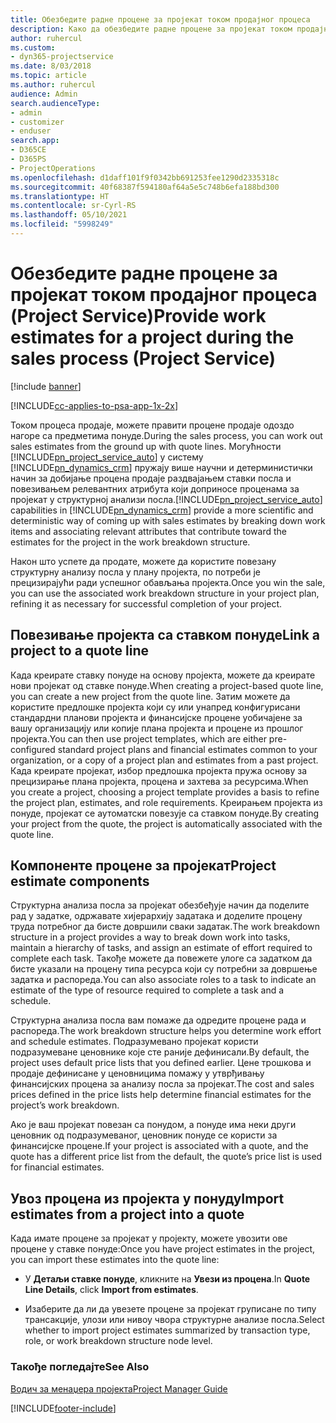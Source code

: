 ```yaml
---
title: Обезбедите радне процене за пројекат током продајног процеса
description: Како да обезбедите радне процене за пројекат током продајног процеса у апликацији Project Service
author: ruhercul
ms.custom:
- dyn365-projectservice
ms.date: 8/03/2018
ms.topic: article
ms.author: ruhercul
audience: Admin
search.audienceType:
- admin
- customizer
- enduser
search.app:
- D365CE
- D365PS
- ProjectOperations
ms.openlocfilehash: d1daff101f9f0342bb691253fee1290d2335318c
ms.sourcegitcommit: 40f68387f594180af64a5e5c748b6efa188bd300
ms.translationtype: HT
ms.contentlocale: sr-Cyrl-RS
ms.lasthandoff: 05/10/2021
ms.locfileid: "5998249"
---
```

# <a name="provide-work-estimates-for-a-project-during-the-sales-process-project-service"></a><span data-ttu-id="c3b38-103">Обезбедите радне процене за пројекат током продајног процеса (Project Service)</span><span class="sxs-lookup"><span data-stu-id="c3b38-103">Provide work estimates for a project during the sales process (Project Service)</span></span>

[!include [banner](../includes/psa-now-project-operations.md)]

[!INCLUDE[cc-applies-to-psa-app-1x-2x](../includes/cc-applies-to-psa-app-1x-2x.md)]

<span data-ttu-id="c3b38-104">Током процеса продаје, можете правити процене продаје одоздо нагоре са предметима понуде.</span><span class="sxs-lookup"><span data-stu-id="c3b38-104">During the sales process, you can work out sales estimates from the ground up with quote lines.</span></span> <span data-ttu-id="c3b38-105">Могућности [!INCLUDE[pn_project_service_auto](../includes/pn-project-service-auto.md)] у систему [!INCLUDE[pn_dynamics_crm](../includes/pn-dynamics-crm.md)] пружају више научни и детерминистички начин за добијање процена продаје раздвајањем ставки посла и повезивањем релевантних атрибута који доприносе проценама за пројекат у структурној анализи посла.</span><span class="sxs-lookup"><span data-stu-id="c3b38-105">[!INCLUDE[pn_project_service_auto](../includes/pn-project-service-auto.md)] capabilities in [!INCLUDE[pn_dynamics_crm](../includes/pn-dynamics-crm.md)] provide a more scientific and deterministic way of coming up with sales estimates by breaking down work items and associating relevant attributes that contribute toward the estimates for the project in the work breakdown structure.</span></span>  
  
 <span data-ttu-id="c3b38-106">Након што успете да продате, можете да користите повезану структурну анализу посла у плану пројекта, по потреби је прецизирајући ради успешног обављања пројекта.</span><span class="sxs-lookup"><span data-stu-id="c3b38-106">Once you win the sale, you can use the associated work breakdown structure in your project plan, refining it as necessary for successful completion of your project.</span></span>  
  
## <a name="link-a-project-to-a-quote-line"></a><span data-ttu-id="c3b38-107">Повезивање пројекта са ставком понуде</span><span class="sxs-lookup"><span data-stu-id="c3b38-107">Link a project to a quote line</span></span>  
 <span data-ttu-id="c3b38-108">Када креирате ставку понуде на основу пројекта, можете да креирате нови пројекат од ставке понуде.</span><span class="sxs-lookup"><span data-stu-id="c3b38-108">When creating a project-based quote line, you can create a new project from the quote line.</span></span> <span data-ttu-id="c3b38-109">Затим можете да користите предлошке пројекта који су или унапред конфигурисани стандардни планови пројекта и финансијске процене уобичајене за вашу организацију или копије плана пројекта и процене из прошлог пројекта.</span><span class="sxs-lookup"><span data-stu-id="c3b38-109">You can then use project templates, which are either pre-configured standard project plans and financial estimates common to your organization, or a copy of a project plan and estimates from a past project.</span></span> <span data-ttu-id="c3b38-110">Када креирате пројекат, избор предлошка пројекта пружа основу за прецизирање плана пројекта, процена и захтева за ресурсима.</span><span class="sxs-lookup"><span data-stu-id="c3b38-110">When you create a project, choosing a project template provides a basis to refine the project plan, estimates, and role requirements.</span></span> <span data-ttu-id="c3b38-111">Креирањем пројекта из понуде, пројекат се аутоматски повезује са ставком понуде.</span><span class="sxs-lookup"><span data-stu-id="c3b38-111">By creating your project from the quote, the project is automatically associated with the quote line.</span></span>  
  
## <a name="project-estimate-components"></a><span data-ttu-id="c3b38-112">Компоненте процене за пројекат</span><span class="sxs-lookup"><span data-stu-id="c3b38-112">Project estimate components</span></span>  
 <span data-ttu-id="c3b38-113">Структурна анализа посла за пројекат обезбеђује начин да поделите рад у задатке, одржавате хијерархију задатака и доделите процену труда потребног да бисте довршили сваки задатак.</span><span class="sxs-lookup"><span data-stu-id="c3b38-113">The work breakdown structure in a project provides a way to break down work into tasks, maintain a hierarchy of tasks, and assign an estimate of effort required to complete each task.</span></span> <span data-ttu-id="c3b38-114">Такође можете да повежете улоге са задатком да бисте указали на процену типа ресурса који су потребни за довршење задатка и распореда.</span><span class="sxs-lookup"><span data-stu-id="c3b38-114">You can also associate roles to a task to indicate an estimate of the type of resource required to complete a task and a schedule.</span></span>  
  
 <span data-ttu-id="c3b38-115">Структурна анализа посла вам помаже да одредите процене рада и распореда.</span><span class="sxs-lookup"><span data-stu-id="c3b38-115">The work breakdown structure helps you determine work effort and schedule estimates.</span></span> <span data-ttu-id="c3b38-116">Подразумевано пројекат користи подразумеване ценовнике које сте раније дефинисали.</span><span class="sxs-lookup"><span data-stu-id="c3b38-116">By default, the project uses default price lists that you defined earlier.</span></span> <span data-ttu-id="c3b38-117">Цене трошкова и продаје дефинисане у ценовницима помажу у утврђивању финансијских процена за анализу посла за пројекат.</span><span class="sxs-lookup"><span data-stu-id="c3b38-117">The cost and sales prices defined in the price lists help determine financial estimates for the project’s work breakdown.</span></span>  
  
 <span data-ttu-id="c3b38-118">Ако је ваш пројекат повезан са понудом, а понуде има неки други ценовник од подразумеваног, ценовник понуде се користи за финансијске процене.</span><span class="sxs-lookup"><span data-stu-id="c3b38-118">If your project is associated with a quote, and the quote has a different price list from the default, the quote’s price list is used for financial estimates.</span></span>  
  
## <a name="import-estimates-from-a-project-into-a-quote"></a><span data-ttu-id="c3b38-119">Увоз процена из пројекта у понуду</span><span class="sxs-lookup"><span data-stu-id="c3b38-119">Import estimates from a project into a quote</span></span>  
 <span data-ttu-id="c3b38-120">Када имате процене за пројекат у пројекту, можете увозити ове процене у ставке понуде:</span><span class="sxs-lookup"><span data-stu-id="c3b38-120">Once you have project estimates in the project, you can import these estimates into the quote line:</span></span>  
  
-   <span data-ttu-id="c3b38-121">У **Детаљи ставке понуде**, кликните на **Увези из процена**.</span><span class="sxs-lookup"><span data-stu-id="c3b38-121">In **Quote Line Details**, click **Import from estimates**.</span></span> 

-   <span data-ttu-id="c3b38-122">Изаберите да ли да увезете процене за пројекат груписане по типу трансакције, улози или нивоу чвора структурне анализе посла.</span><span class="sxs-lookup"><span data-stu-id="c3b38-122">Select whether to import project estimates summarized by transaction type, role, or work breakdown structure node level.</span></span>  
  
### <a name="see-also"></a><span data-ttu-id="c3b38-123">Такође погледајте</span><span class="sxs-lookup"><span data-stu-id="c3b38-123">See Also</span></span>  
 [<span data-ttu-id="c3b38-124">Водич за менаџера пројекта</span><span class="sxs-lookup"><span data-stu-id="c3b38-124">Project Manager Guide</span></span>](../psa/project-manager-guide.md)


[!INCLUDE[footer-include](../includes/footer-banner.md)]